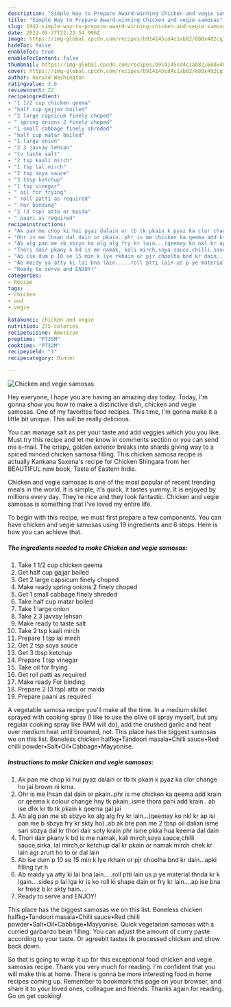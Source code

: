 ```yaml
---
description: "Simple Way to Prepare Award-winning Chicken and vegie samosas"
title: "Simple Way to Prepare Award-winning Chicken and vegie samosas"
slug: 1942-simple-way-to-prepare-award-winning-chicken-and-vegie-samosas
date: 2022-05-27T22:23:54.996Z
image: https://img-global.cpcdn.com/recipes/b914145cd4c1ab82/680x482cq70/chicken-and-vegie-samosas-recipe-main-photo.jpg
hideToc: false
enableToc: true
enableTocContent: false
thumbnail: https://img-global.cpcdn.com/recipes/b914145cd4c1ab82/680x482cq70/chicken-and-vegie-samosas-recipe-main-photo.jpg
cover: https://img-global.cpcdn.com/recipes/b914145cd4c1ab82/680x482cq70/chicken-and-vegie-samosas-recipe-main-photo.jpg
author: Gerald Washington
ratingvalue: 3.6
reviewcount: 22
recipeingredient:
- "1 1/2 cup chicken qeema"
- "half cup gajjar boiled"
- "2 large capsicum finely choped"
- " spring onions 2 finely choped"
- "1 small cabbage finely shreded"
- "half cup matar boiled"
- "1 large onion"
- "2 3 javvay lehsan"
- "to taste salt"
- "2 tsp kaali mirch"
- "1 tsp lal mirch"
- "2 tsp soya sauce"
- "3 tbsp ketchup"
- "1 tsp vinegar"
- " oil for frying"
- " roll patti as required"
- " For binding"
- "2 (3 tsp) atta or maida"
- " paani as required"
recipeinstructions:
- "Ak pan me chop ki hui pyaz dalain or tb tk pkain k pyaz ka clor change ho jai brown ni krna."
- "Ohr is me lhsan dal dain or pkain..phr is me chicken ka qeema add krain or qeema k colour change hny tk pkain..isme thora pani add krain.. ab ise dhk kr tb tk pkain k qeema gal jai"
- "Ab alg pan me sb sbzyo ko alg alg fry kr lain...(qeemay ko nkl kr ap isi pan me b sbzya fry kr skty ho)..ab ak bre pan me 2 tbsp oil dalian isme sari sbzya dal kr thori dair soty krain phr isme pkka hua keema dal dain"
- "Thori dair pkany k bd is me namak, kali mirch,soya sauce,chilli sauce,sirka, lal mirch,or ketchup dal kr pkain or namak mirch chek kr lain agr zrurt ho to or dal lain"
- "Ab ise dum p 10 se 15 min k lye rkhain or pjr choolha bnd kr dain...apki filling tyr h"
- "Ab maidy ya atty ki lai bna lain.....roll ptti lain us p ye material thnda kr k lgain....sides p lai lga kr is ko roll ki shape dain or fry kr lain....ap ise bna kr freez b kr skty hain...."
- "Ready to serve and ENJOY!"
categories:
- Recipe
tags:
- chicken
- and
- vegie

katakunci: chicken and vegie 
nutrition: 275 calories
recipecuisine: American
preptime: "PT35M"
cooktime: "PT32M"
recipeyield: "1"
recipecategory: Dinner

---
```



![Chicken and vegie samosas](https://img-global.cpcdn.com/recipes/b914145cd4c1ab82/680x482cq70/chicken-and-vegie-samosas-recipe-main-photo.jpg)

Hey everyone, I hope you are having an amazing day today. Today, I'm gonna show you how to make a distinctive dish, chicken and vegie samosas. One of my favorites food recipes. This time, I'm gonna make it a little bit unique. This will be really delicious.

You can manage salt as per your taste and add veggies which you you like. Must try this recipe and let me know in comments section or you can send me e-mail. The crispy, golden exterior breaks into shards giving way to a spiced minced chicken samosa filling. This chicken samosa recipe is actually Kankana Saxena&#39;s recipe for Chicken Shingara from her BEAUTIFUL new book, Taste of Eastern India.

Chicken and vegie samosas is one of the most popular of recent trending meals in the world. It is simple, it's quick, it tastes yummy. It is enjoyed by millions every day. They're nice and they look fantastic. Chicken and vegie samosas is something that I've loved my entire life.


To begin with this recipe, we must first prepare a few components. You can have chicken and vegie samosas using 19 ingredients and 6 steps. Here is how you can achieve that.

<!--inarticleads1-->

##### The ingredients needed to make Chicken and vegie samosas:

1. Take 1 1/2 cup chicken qeema
1. Get half cup gajjar boiled
1. Get 2 large capsicum finely choped
1. Make ready  spring onions 2 finely choped
1. Get 1 small cabbage finely shreded
1. Take half cup matar boiled
1. Take 1 large onion
1. Take 2 3 javvay lehsan
1. Make ready to taste salt
1. Take 2 tsp kaali mirch
1. Prepare 1 tsp lal mirch
1. Get 2 tsp soya sauce
1. Get 3 tbsp ketchup
1. Prepare 1 tsp vinegar
1. Take  oil for frying
1. Get  roll patti as required
1. Make ready  For binding
1. Prepare 2 (3 tsp) atta or maida
1. Prepare  paani as required


A vegetable samosa recipe you&#39;ll make all the time. In a medium skillet sprayed with cooking spray (I like to use the olive oil spray myself, but any regular cooking spray like PAM will do), add the crushed garlic and heat over medium heat until browned, not. This place has the biggest samosas we on this list. Boneless chicken halfkg•Tandoori masala•Chilli sauce•Red chilli powder•Salt•Oil•Cabbage•Mayyonise. 

<!--inarticleads2-->

##### Instructions to make Chicken and vegie samosas:

1. Ak pan me chop ki hui pyaz dalain or tb tk pkain k pyaz ka clor change ho jai brown ni krna.
1. Ohr is me lhsan dal dain or pkain..phr is me chicken ka qeema add krain or qeema k colour change hny tk pkain..isme thora pani add krain.. ab ise dhk kr tb tk pkain k qeema gal jai
1. Ab alg pan me sb sbzyo ko alg alg fry kr lain...(qeemay ko nkl kr ap isi pan me b sbzya fry kr skty ho)..ab ak bre pan me 2 tbsp oil dalian isme sari sbzya dal kr thori dair soty krain phr isme pkka hua keema dal dain
1. Thori dair pkany k bd is me namak, kali mirch,soya sauce,chilli sauce,sirka, lal mirch,or ketchup dal kr pkain or namak mirch chek kr lain agr zrurt ho to or dal lain
1. Ab ise dum p 10 se 15 min k lye rkhain or pjr choolha bnd kr dain...apki filling tyr h
1. Ab maidy ya atty ki lai bna lain.....roll ptti lain us p ye material thnda kr k lgain....sides p lai lga kr is ko roll ki shape dain or fry kr lain....ap ise bna kr freez b kr skty hain....
1. Ready to serve and ENJOY!

This place has the biggest samosas we on this list. Boneless chicken halfkg•Tandoori masala•Chilli sauce•Red chilli powder•Salt•Oil•Cabbage•Mayyonise. Quick vegetarian samosas with a curried garbanzo bean filling. You can adjust the amount of curry paste according to your taste. Or agreebit tastes lik processed chicken and chow back down. 

So that is going to wrap it up for this exceptional food chicken and vegie samosas recipe. Thank you very much for reading. I'm confident that you will make this at home. There is gonna be more interesting food in home recipes coming up. Remember to bookmark this page on your browser, and share it to your loved ones, colleague and friends. Thanks again for reading. Go on get cooking!
